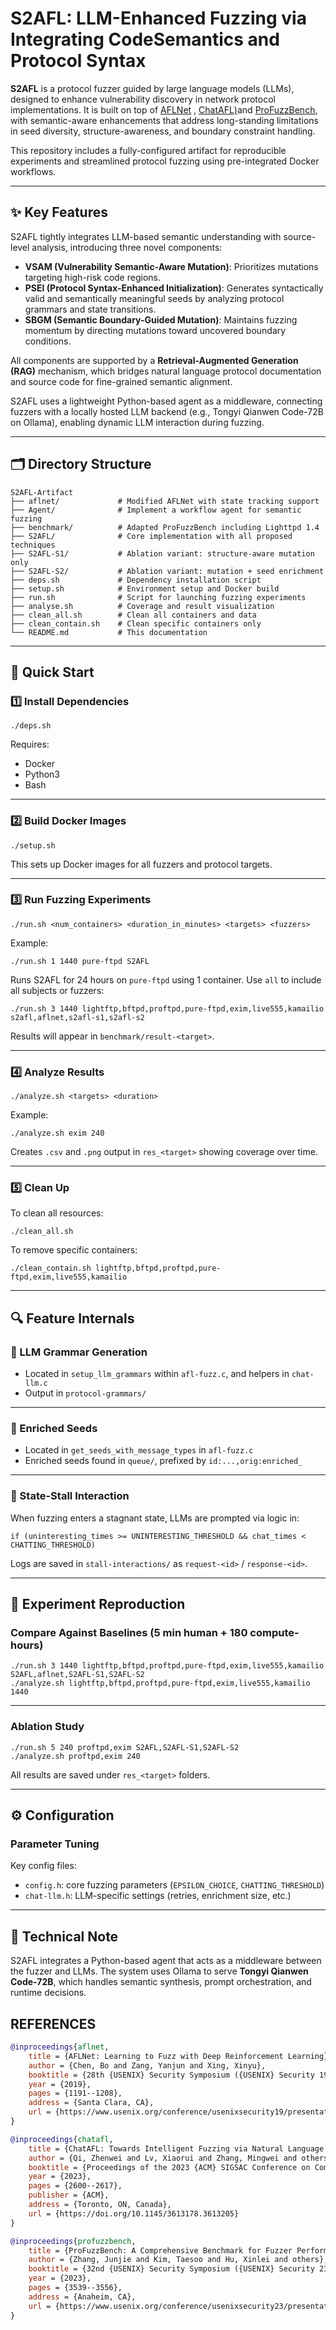 # S2AFL: LLM-Enhanced Fuzzing via Integrating CodeSemantics and Protocol Syntax

**S2AFL** is a protocol fuzzer guided by large language models (LLMs), designed to enhance vulnerability discovery in network protocol implementations. It is built on top of [AFLNet](https://github.com/aflnet/aflnet) , [ChatAFL)](https://github.com/ChatAFLndss/ChatAFL)and [ProFuzzBench](https://github.com/profuzzbench/profuzzbench), with semantic-aware enhancements that address long-standing limitations in seed diversity, structure-awareness, and boundary constraint handling.

This repository includes a fully-configured artifact for reproducible experiments and streamlined protocol fuzzing using pre-integrated Docker workflows.

------

## ✨ Key Features

S2AFL tightly integrates LLM-based semantic understanding with source-level analysis, introducing three novel components:

- **VSAM (Vulnerability Semantic-Aware Mutation)**: Prioritizes mutations targeting high-risk code regions.
- **PSEI (Protocol Syntax-Enhanced Initialization)**: Generates syntactically valid and semantically meaningful seeds by analyzing protocol grammars and state transitions.
- **SBGM (Semantic Boundary-Guided Mutation)**: Maintains fuzzing momentum by directing mutations toward uncovered boundary conditions.

All components are supported by a **Retrieval-Augmented Generation (RAG)** mechanism, which bridges natural language protocol documentation and source code for fine-grained semantic alignment.

S2AFL uses a lightweight Python-based agent as a middleware, connecting fuzzers with a locally hosted LLM backend (e.g., Tongyi Qianwen Code-72B on Ollama), enabling dynamic LLM interaction during fuzzing.

------

## 🗂️ Directory Structure

```
S2AFL-Artifact
├── aflnet/             # Modified AFLNet with state tracking support
├── Agent/              # Implement a workflow agent for semantic fuzzing
├── benchmark/          # Adapted ProFuzzBench including Lighttpd 1.4
├── S2AFL/              # Core implementation with all proposed techniques
├── S2AFL-S1/           # Ablation variant: structure-aware mutation only
├── S2AFL-S2/           # Ablation variant: mutation + seed enrichment
├── deps.sh             # Dependency installation script
├── setup.sh            # Environment setup and Docker build
├── run.sh              # Script for launching fuzzing experiments
├── analyse.sh          # Coverage and result visualization
├── clean_all.sh        # Clean all containers and data
├── clean_contain.sh    # Clean specific containers only
└── README.md           # This documentation
```

------

## 🚀 Quick Start

### 1️⃣ Install Dependencies

```
./deps.sh
```

Requires:

- Docker
- Python3 
- Bash

------

### 2️⃣ Build Docker Images 

```
./setup.sh
```

This sets up Docker images for all fuzzers and protocol targets.

------

### 3️⃣ Run Fuzzing Experiments

```
./run.sh <num_containers> <duration_in_minutes> <targets> <fuzzers>
```

Example:

```
./run.sh 1 1440 pure-ftpd S2AFL 
```

Runs S2AFL for 24 hours on `pure-ftpd` using 1 container. Use `all` to include all subjects or fuzzers:

```
./run.sh 3 1440 lightftp,bftpd,proftpd,pure-ftpd,exim,live555,kamailio s2afl,aflnet,s2afl-s1,s2afl-s2
```

Results will appear in `benchmark/result-<target>`.

------

### 4️⃣ Analyze Results

```
./analyze.sh <targets> <duration>
```

Example:

```
./analyze.sh exim 240
```

Creates `.csv` and `.png` output in `res_<target>` showing coverage over time.

------

### 5️⃣ Clean Up

To clean all resources:

```
./clean_all.sh
```

To remove specific containers:

```
./clean_contain.sh lightftp,bftpd,proftpd,pure-ftpd,exim,live555,kamailio
```

------

## 🔍 Feature Internals

### 📘 LLM Grammar Generation

- Located in `setup_llm_grammars` within `afl-fuzz.c`, and helpers in `chat-llm.c`
- Output in `protocol-grammars/`

------

### 🌱 Enriched Seeds

- Located in `get_seeds_with_message_types` in `afl-fuzz.c`
- Enriched seeds found in `queue/`, prefixed by `id:...,orig:enriched_`

------

### 📡 State-Stall Interaction

When fuzzing enters a stagnant state, LLMs are prompted via logic in:

```
if (uninteresting_times >= UNINTERESTING_THRESHOLD && chat_times < CHATTING_THRESHOLD)
```

Logs are saved in `stall-interactions/` as `request-<id>` / `response-<id>`.

------

## 🧪 Experiment Reproduction

### Compare Against Baselines (5 min human + 180 compute-hours)

```
./run.sh 3 1440 lightftp,bftpd,proftpd,pure-ftpd,exim,live555,kamailio S2AFL,aflnet,S2AFL-S1,S2AFL-S2
./analyze.sh lightftp,bftpd,proftpd,pure-ftpd,exim,live555,kamailio 1440
```

------

### Ablation Study

```
./run.sh 5 240 proftpd,exim S2AFL,S2AFL-S1,S2AFL-S2
./analyze.sh proftpd,exim 240
```

All results are saved under `res_<target>` folders.

------

## ⚙️ Configuration

### Parameter Tuning

Key config files:

- `config.h`: core fuzzing parameters (`EPSILON_CHOICE`, `CHATTING_THRESHOLD`)
- `chat-llm.h`: LLM-specific settings (retries, enrichment size, etc.)

------

## 📌 Technical Note

S2AFL integrates a Python-based agent that acts as a middleware between the fuzzer and LLMs. The system uses Ollama to serve **Tongyi Qianwen Code-72B**, which handles semantic synthesis, prompt orchestration, and runtime decisions.

## REFERENCES
```bibtex
@inproceedings{aflnet,
    title = {AFLNet: Learning to Fuzz with Deep Reinforcement Learning},
    author = {Chen, Bo and Zang, Yanjun and Xing, Xinyu},
    booktitle = {28th {USENIX} Security Symposium ({USENIX} Security 19)},
    year = {2019},
    pages = {1191--1208},
    address = {Santa Clara, CA},
    url = {https://www.usenix.org/conference/usenixsecurity19/presentation/chen-bo}
}
```
```bibtex
@inproceedings{chatafl,
    title = {ChatAFL: Towards Intelligent Fuzzing via Natural Language Understanding},
    author = {Qi, Zhenwei and Lv, Xiaorui and Zhang, Mingwei and others},
    booktitle = {Proceedings of the 2023 {ACM} SIGSAC Conference on Computer and Communications Security},
    year = {2023},
    pages = {2600--2617},
    publisher = {ACM},
    address = {Toronto, ON, Canada},
    url = {https://doi.org/10.1145/3613178.3613205}
}
```
```bibtex
@inproceedings{profuzzbench,
    title = {ProFuzzBench: A Comprehensive Benchmark for Fuzzer Performance Evaluation},
    author = {Zhang, Junjie and Kim, Taesoo and Hu, Xinlei and others},
    booktitle = {32nd {USENIX} Security Symposium ({USENIX} Security 23)},
    year = {2023},
    pages = {3539--3556},
    address = {Anaheim, CA},
    url = {https://www.usenix.org/conference/usenixsecurity23/presentation/zhang-junjie}
}
```